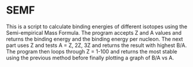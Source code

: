 # SEMF
This is a script to calculate binding energies of different isotopes using the Semi-empirical Mass Formula. The program accepts Z and A values and returns the binding energy and the binding energy per nucleon. The next part uses Z and tests A = Z, 2Z, 3Z and returns the result with highest B/A. The program then loops through Z = 1-100 and returns the most stable using the previous method before finally plotting a graph of B/A vs A.
